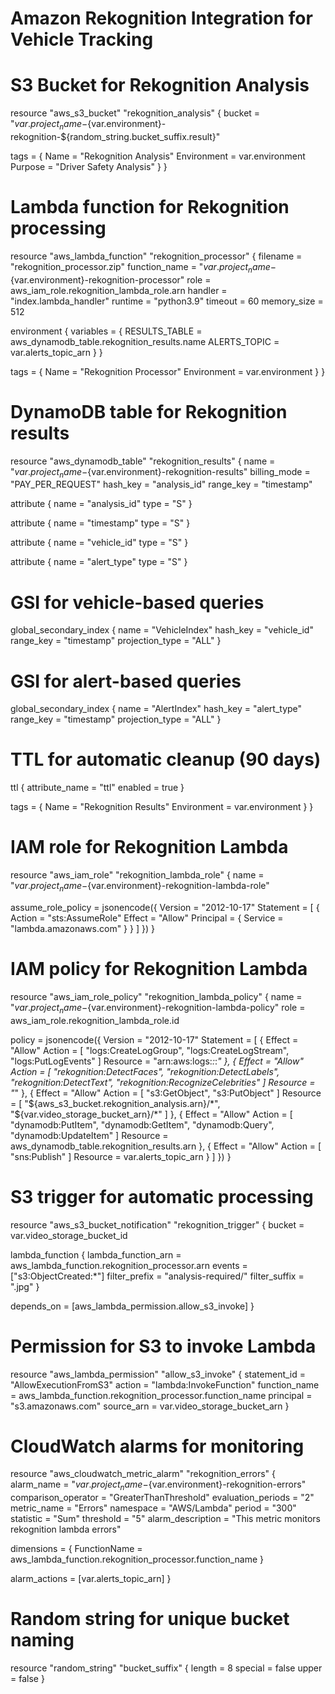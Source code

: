 # Amazon Rekognition Integration for Vehicle Tracking

# S3 Bucket for Rekognition Analysis
resource "aws_s3_bucket" "rekognition_analysis" {
  bucket = "${var.project_name}-${var.environment}-rekognition-${random_string.bucket_suffix.result}"

  tags = {
    Name        = "Rekognition Analysis"
    Environment = var.environment
    Purpose     = "Driver Safety Analysis"
  }
}

# Lambda function for Rekognition processing
resource "aws_lambda_function" "rekognition_processor" {
  filename         = "rekognition_processor.zip"
  function_name    = "${var.project_name}-${var.environment}-rekognition-processor"
  role            = aws_iam_role.rekognition_lambda_role.arn
  handler         = "index.lambda_handler"
  runtime         = "python3.9"
  timeout         = 60
  memory_size     = 512

  environment {
    variables = {
      RESULTS_TABLE = aws_dynamodb_table.rekognition_results.name
      ALERTS_TOPIC  = var.alerts_topic_arn
    }
  }

  tags = {
    Name        = "Rekognition Processor"
    Environment = var.environment
  }
}

# DynamoDB table for Rekognition results
resource "aws_dynamodb_table" "rekognition_results" {
  name           = "${var.project_name}-${var.environment}-rekognition-results"
  billing_mode   = "PAY_PER_REQUEST"
  hash_key       = "analysis_id"
  range_key      = "timestamp"

  attribute {
    name = "analysis_id"
    type = "S"
  }

  attribute {
    name = "timestamp"
    type = "S"
  }

  attribute {
    name = "vehicle_id"
    type = "S"
  }

  attribute {
    name = "alert_type"
    type = "S"
  }

  # GSI for vehicle-based queries
  global_secondary_index {
    name     = "VehicleIndex"
    hash_key = "vehicle_id"
    range_key = "timestamp"
    projection_type = "ALL"
  }

  # GSI for alert-based queries
  global_secondary_index {
    name     = "AlertIndex"
    hash_key = "alert_type"
    range_key = "timestamp"
    projection_type = "ALL"
  }

  # TTL for automatic cleanup (90 days)
  ttl {
    attribute_name = "ttl"
    enabled        = true
  }

  tags = {
    Name        = "Rekognition Results"
    Environment = var.environment
  }
}

# IAM role for Rekognition Lambda
resource "aws_iam_role" "rekognition_lambda_role" {
  name = "${var.project_name}-${var.environment}-rekognition-lambda-role"

  assume_role_policy = jsonencode({
    Version = "2012-10-17"
    Statement = [
      {
        Action = "sts:AssumeRole"
        Effect = "Allow"
        Principal = {
          Service = "lambda.amazonaws.com"
        }
      }
    ]
  })
}

# IAM policy for Rekognition Lambda
resource "aws_iam_role_policy" "rekognition_lambda_policy" {
  name = "${var.project_name}-${var.environment}-rekognition-lambda-policy"
  role = aws_iam_role.rekognition_lambda_role.id

  policy = jsonencode({
    Version = "2012-10-17"
    Statement = [
      {
        Effect = "Allow"
        Action = [
          "logs:CreateLogGroup",
          "logs:CreateLogStream",
          "logs:PutLogEvents"
        ]
        Resource = "arn:aws:logs:*:*:*"
      },
      {
        Effect = "Allow"
        Action = [
          "rekognition:DetectFaces",
          "rekognition:DetectLabels",
          "rekognition:DetectText",
          "rekognition:RecognizeCelebrities"
        ]
        Resource = "*"
      },
      {
        Effect = "Allow"
        Action = [
          "s3:GetObject",
          "s3:PutObject"
        ]
        Resource = [
          "${aws_s3_bucket.rekognition_analysis.arn}/*",
          "${var.video_storage_bucket_arn}/*"
        ]
      },
      {
        Effect = "Allow"
        Action = [
          "dynamodb:PutItem",
          "dynamodb:GetItem",
          "dynamodb:Query",
          "dynamodb:UpdateItem"
        ]
        Resource = aws_dynamodb_table.rekognition_results.arn
      },
      {
        Effect = "Allow"
        Action = [
          "sns:Publish"
        ]
        Resource = var.alerts_topic_arn
      }
    ]
  })
}

# S3 trigger for automatic processing
resource "aws_s3_bucket_notification" "rekognition_trigger" {
  bucket = var.video_storage_bucket_id

  lambda_function {
    lambda_function_arn = aws_lambda_function.rekognition_processor.arn
    events              = ["s3:ObjectCreated:*"]
    filter_prefix       = "analysis-required/"
    filter_suffix       = ".jpg"
  }

  depends_on = [aws_lambda_permission.allow_s3_invoke]
}

# Permission for S3 to invoke Lambda
resource "aws_lambda_permission" "allow_s3_invoke" {
  statement_id  = "AllowExecutionFromS3"
  action        = "lambda:InvokeFunction"
  function_name = aws_lambda_function.rekognition_processor.function_name
  principal     = "s3.amazonaws.com"
  source_arn    = var.video_storage_bucket_arn
}

# CloudWatch alarms for monitoring
resource "aws_cloudwatch_metric_alarm" "rekognition_errors" {
  alarm_name          = "${var.project_name}-${var.environment}-rekognition-errors"
  comparison_operator = "GreaterThanThreshold"
  evaluation_periods  = "2"
  metric_name         = "Errors"
  namespace           = "AWS/Lambda"
  period              = "300"
  statistic           = "Sum"
  threshold           = "5"
  alarm_description   = "This metric monitors rekognition lambda errors"

  dimensions = {
    FunctionName = aws_lambda_function.rekognition_processor.function_name
  }

  alarm_actions = [var.alerts_topic_arn]
}

# Random string for unique bucket naming
resource "random_string" "bucket_suffix" {
  length  = 8
  special = false
  upper   = false
}
